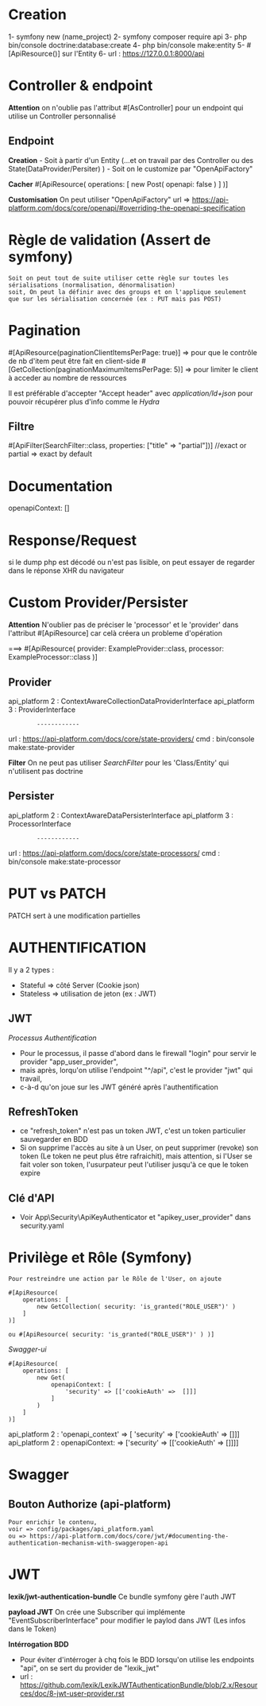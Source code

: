 # Creation 
1- symfony new (name_project)
2- symfony composer require api
3- php bin/console doctrine:database:create
4- php bin/console make:entity
5- #[ApiResource()] sur l'Entity
6- url : https://127.0.0.1:8000/api

# Controller & endpoint
**Attention**
    on n'oublie pas l'attribut #[AsController] pour un endpoint qui utilise un Controller personnalisé

## Endpoint
**Creation**
    - Soit à partir d'un Entity (...et on travail par des Controller ou des State(DataProvider/Persiter) )
    - Soit on le customize par "OpenApiFactory"

**Cacher**
    #[ApiResource(
        operations: [ 
            new Post( openapi: false )
        ]
    )]

**Customisation**
    On peut utiliser "OpenApiFactory"
    url => https://api-platform.com/docs/core/openapi/#overriding-the-openapi-specification

# Règle de validation (Assert de symfony)
    Soit on peut tout de suite utiliser cette règle sur toutes les sérialisations (normalisation, dénormalisation)
    soit, On peut la définir avec des groups et on l'applique seulement que sur les sérialisation concernée (ex : PUT mais pas POST) 

# Pagination
#[ApiResource(paginationClientItemsPerPage: true)] => pour que le contrôle de nb d'item peut être fait en client-side 
#[GetCollection(paginationMaximumItemsPerPage: 5)] => pour limiter le client à acceder au nombre de ressources

Il est préférable d'accepter "Accept header" avec *application/ld+json* pour pouvoir récupérer plus d'info comme le *Hydra*
 
## Filtre
#[ApiFilter(SearchFilter::class, properties: ["title" => "partial"])] //exact or partial => exact by default

# Documentation
openapiContext: []

# Response/Request
si le dump php est décodé ou n'est pas lisible, on peut essayer de regarder dans le réponse XHR du navigateur

# Custom Provider/Persister
**Attention**
N'oublier pas de préciser le 'processor' et le 'provider' dans l'attribut #[ApiResource] car celà créera un probleme d'opération

===> #[ApiResource(
        provider: ExampleProvider::class,
        processor: ExampleProcessor::class
    )]


## Provider
api_platform 2 : ContextAwareCollectionDataProviderInterface
api_platform 3 : ProviderInterface
            
            ------------

url : https://api-platform.com/docs/core/state-providers/
cmd : bin/console make:state-provider


**Filter**
On ne peut pas utiliser *SearchFilter* pour les 'Class/Entity' qui n'utilisent pas doctrine 

## Persister
api_platform 2 : ContextAwareDataPersisterInterface
api_platform 3 : ProcessorInterface
            
            ------------

url : https://api-platform.com/docs/core/state-processors/
cmd : bin/console make:state-processor


# PUT vs PATCH
PATCH sert à une modification partielles

# AUTHENTIFICATION
Il y a 2 types :
  * Stateful => côté Server (Cookie json) <!-- Dépend de la BDD/Session  *** Server side -->
  * Stateless => utilisation de jeton (ex : JWT) <!-- Plus légé *** Client side -->
## JWT
*Processus Authentification*
  * Pour le processus, il passe d'abord dans le firewall "login" pour servir le provider "app_user_provider", 
  * mais après, lorqu'on utilise l'endpoint "^/api", c'est le provider "jwt" qui travail, 
  * c-à-d qu'on joue sur les JWT généré après l'authentification

## RefreshToken
  * ce "refresh_token" n'est pas un token JWT, c'est un token particulier sauvegarder en BDD
  * Si on supprime l'accès au site à un User, on peut supprimer (revoke) son token (Le token ne peut plus être rafraichit), 
    mais attention, si l'User se fait voler son token, l'usurpateur peut l'utiliser jusqu'à ce que le token expire

## Clé d'API
  * Voir App\Security\ApiKeyAuthenticator et "apikey_user_provider" dans security.yaml

# Privilège et Rôle (Symfony)
    Pour restreindre une action par le Rôle de l'User, on ajoute
    
    #[ApiResource(
        operations: [ 
            new GetCollection( security: 'is_granted("ROLE_USER")' )
        ]
    )]

    ou #[ApiResource( security: 'is_granted("ROLE_USER")' ) )]

*Swagger-ui* 
<!-- Pour ajouter l'icon Cadenas sur l'endpoint -->
    #[ApiResource(
        operations: [
            new Get(
                openapiContext: [
                    'security' => [['cookieAuth' =>  []]]
                ]
            )
        ]
    )]

<!-- Syntax -->
api_platform 2 : 'openapi_context' => [ 'security' => ['cookieAuth' => []]] <!-- 'security' => [] -->
api_platform 2 : openapiContext: => ['security' => [['cookieAuth' =>  []]]] <!-- 'security' => [[]] -->

# Swagger
## Bouton Authorize (api-platform)
    Pour enrichir le contenu, 
    voir => config/packages/api_platform.yaml 
    ou => https://api-platform.com/docs/core/jwt/#documenting-the-authentication-mechanism-with-swaggeropen-api


# JWT
**lexik/jwt-authentication-bundle**
Ce bundle symfony gère l'auth JWT 

**payload JWT**
On crée une Subscriber qui implémente "EventSubscriberInterface" pour modifier le paylod dans JWT (Les infos dans le Token)

**Intérrogation BDD**
 - Pour éviter d'intérroger à chq fois le BDD lorsqu'on utilise les endpoints "api", on se sert du provider de "lexik_jwt"
 - url : https://github.com/lexik/LexikJWTAuthenticationBundle/blob/2.x/Resources/doc/8-jwt-user-provider.rst